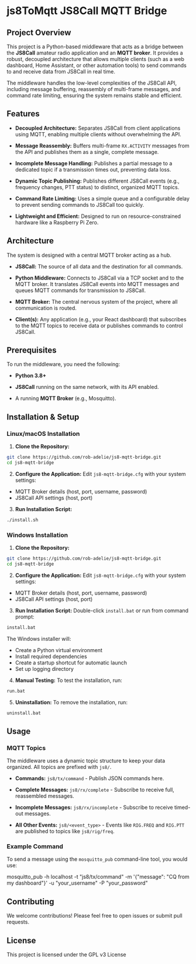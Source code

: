 # js8ToMqtt JS8Call MQTT Bridge

## Project Overview

This project is a Python-based middleware that acts as a bridge between the **JS8Call** amateur radio application and an **MQTT broker**. It provides a robust, decoupled architecture that allows multiple clients (such as a web dashboard, Home Assistant, or other automation tools) to send commands to and receive data from JS8Call in real time.

The middleware handles the low-level complexities of the JS8Call API, including message buffering, reassembly of multi-frame messages, and command rate limiting, ensuring the system remains stable and efficient.

## Features

* **Decoupled Architecture:** Separates JS8Call from client applications using MQTT, enabling multiple clients without overwhelming the API.

* **Message Reassembly:** Buffers multi-frame `RX.ACTIVITY` messages from the API and publishes them as a single, complete message.

* **Incomplete Message Handling:** Publishes a partial message to a dedicated topic if a transmission times out, preventing data loss.

* **Dynamic Topic Publishing:** Publishes different JS8Call events (e.g., frequency changes, PTT status) to distinct, organized MQTT topics.

* **Command Rate Limiting:** Uses a simple queue and a configurable delay to prevent sending commands to JS8Call too quickly.

* **Lightweight and Efficient:** Designed to run on resource-constrained hardware like a Raspberry Pi Zero.

## Architecture

The system is designed with a central MQTT broker acting as a hub.

* **JS8Call:** The source of all data and the destination for all commands.

* **Python Middleware:** Connects to JS8Call via a TCP socket and to the MQTT broker. It translates JS8Call events into MQTT messages and queues MQTT commands for transmission to JS8Call.

* **MQTT Broker:** The central nervous system of the project, where all communication is routed.

* **Client(s):** Any application (e.g., your React dashboard) that subscribes to the MQTT topics to receive data or publishes commands to control JS8Call.

## Prerequisites

To run the middleware, you need the following:

* **Python 3.8+**

* **JS8Call** running on the same network, with its API enabled.

* A running **MQTT Broker** (e.g., Mosquitto).

## Installation & Setup

### Linux/macOS Installation

1. **Clone the Repository:**
```bash
git clone https://github.com/rob-adelie/js8-mqtt-bridge.git
cd js8-mqtt-bridge
```

2. **Configure the Application:**
Edit `js8-mqtt-bridge.cfg` with your system settings:
- MQTT Broker details (host, port, username, password)
- JS8Call API settings (host, port)

3. **Run Installation Script:**
```bash
./install.sh
```

### Windows Installation

1. **Clone the Repository:**
```bash
git clone https://github.com/rob-adelie/js8-mqtt-bridge.git
cd js8-mqtt-bridge
```

2. **Configure the Application:**
Edit `js8-mqtt-bridge.cfg` with your system settings:
- MQTT Broker details (host, port, username, password)
- JS8Call API settings (host, port)

3. **Run Installation Script:**
Double-click `install.bat` or run from command prompt:
```cmd
install.bat
```

The Windows installer will:
- Create a Python virtual environment
- Install required dependencies
- Create a startup shortcut for automatic launch
- Set up logging directory

4. **Manual Testing:**
To test the installation, run:
```cmd
run.bat
```

5. **Uninstallation:**
To remove the installation, run:
```cmd
uninstall.bat
```



## Usage
### MQTT Topics

The middleware uses a dynamic topic structure to keep your data organized. All topics are prefixed with `js8/`.

* **Commands:** `js8/tx/command` - Publish JSON commands here.

* **Complete Messages:** `js8/rx/complete` - Subscribe to receive full, reassembled messages.

* **Incomplete Messages:** `js8/rx/incomplete` - Subscribe to receive timed-out messages.

* **All Other Events:** `js8/<event_type>` - Events like `RIG.FREQ` and `RIG.PTT` are published to topics like `js8/rig/freq`.

### Example Command

To send a message using the `mosquitto_pub` command-line tool, you would use:

mosquitto_pub -h localhost -t "js8/tx/command" -m '{"message": "CQ from my dashboard"}' -u "your_username" -P "your_password"


## Contributing

We welcome contributions! Please feel free to open issues or submit pull requests.

## License

This project is licensed under the GPL v3 License
